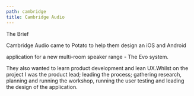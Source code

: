 ```yaml
---
path: cambridge
title: Cambridge Audio
---
```

The Brief

Cambridge Audio came to Potato to help them design an iOS and Android 

application for a new multi-room speaker range - The Evo system. 

They also wanted to learn product development and lean UX.Whilst on the project I was the product lead; leading the process; gathering research, planning and running the workshop, running the user testing and leading the design of the application.
